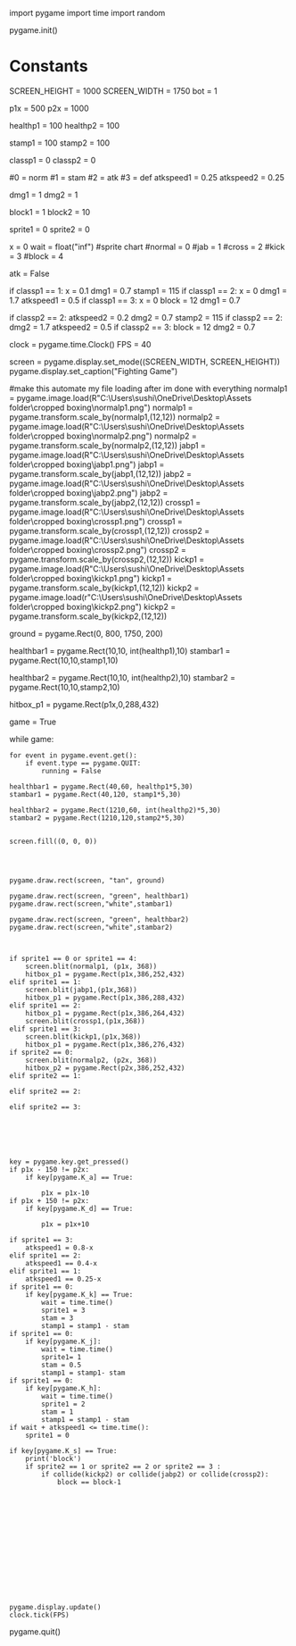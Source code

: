 import pygame
import time
import random

pygame.init()

# Constants
SCREEN_HEIGHT = 1000
SCREEN_WIDTH = 1750
bot = 1

p1x = 500
p2x = 1000

healthp1 = 100
healthp2 = 100

stamp1 = 100
stamp2 = 100

classp1 = 0
classp2 = 0

#0 = norm
#1 = stam
#2 = atk
#3 = def
atkspeed1 = 0.25
atkspeed2 = 0.25

dmg1 = 1
dmg2 = 1

block1 = 1
block2 = 10

sprite1 = 0
sprite2 = 0

x = 0
wait = float("inf")
#sprite chart
#normal = 0
#jab = 1
#cross = 2
#kick = 3
#block = 4


atk = False

if classp1 == 1:
	x = 0.1
	dmg1 = 0.7
	stamp1 = 115
if classp1 == 2:
	x = 0
	dmg1 = 1.7
	atkspeed1 = 0.5
if classp1 == 3:
	x = 0
	block = 12
	dmg1 = 0.7

if classp2 == 2:
	atkspeed2 = 0.2
	dmg2 = 0.7
	stamp2 = 115
if classp2 == 2:
	dmg2 = 1.7
	atkspeed2 = 0.5
if classp2 == 3:
	block = 12
	dmg2 = 0.7

clock = pygame.time.Clock()
FPS = 40



screen = pygame.display.set_mode((SCREEN_WIDTH, SCREEN_HEIGHT))
pygame.display.set_caption("Fighting Game")




#make this automate my file loading after im done with everything
normalp1 = pygame.image.load(R"C:\Users\sushi\OneDrive\Desktop\Assets folder\cropped boxing\normalp1.png")
normalp1 = pygame.transform.scale_by(normalp1,(12,12))
normalp2 = pygame.image.load(R"C:\Users\sushi\OneDrive\Desktop\Assets folder\cropped boxing\normalp2.png")
normalp2 = pygame.transform.scale_by(normalp2,(12,12))
jabp1 = pygame.image.load(R"C:\Users\sushi\OneDrive\Desktop\Assets folder\cropped boxing\jabp1.png")
jabp1 = pygame.transform.scale_by(jabp1,(12,12))
jabp2 = pygame.image.load(R"C:\Users\sushi\OneDrive\Desktop\Assets folder\cropped boxing\jabp2.png")
jabp2 = pygame.transform.scale_by(jabp2,(12,12))
crossp1 = pygame.image.load(R"C:\Users\sushi\OneDrive\Desktop\Assets folder\cropped boxing\crossp1.png")
crossp1 = pygame.transform.scale_by(crossp1,(12,12))
crossp2 = pygame.image.load(R"C:\Users\sushi\OneDrive\Desktop\Assets folder\cropped boxing\crossp2.png")
crossp2 = pygame.transform.scale_by(crossp2,(12,12))
kickp1 = pygame.image.load(R"C:\Users\sushi\OneDrive\Desktop\Assets folder\cropped boxing\kickp1.png")
kickp1 = pygame.transform.scale_by(kickp1,(12,12))
kickp2 = pygame.image.load(r"C:\Users\sushi\OneDrive\Desktop\Assets folder\cropped boxing\kickp2.png")
kickp2 = pygame.transform.scale_by(kickp2,(12,12))

ground = pygame.Rect(0, 800, 1750, 200)

healthbar1 = pygame.Rect(10,10, int(healthp1),10)
stambar1 = pygame.Rect(10,10,stamp1,10)

healthbar2 = pygame.Rect(10,10, int(healthp2),10)
stambar2 = pygame.Rect(10,10,stamp2,10)

hitbox_p1 = pygame.Rect(p1x,0,288,432)

game = True


while game:
    
    for event in pygame.event.get():
        if event.type == pygame.QUIT:
            running = False

    healthbar1 = pygame.Rect(40,60, healthp1*5,30)
    stambar1 = pygame.Rect(40,120, stamp1*5,30)

    healthbar2 = pygame.Rect(1210,60, int(healthp2)*5,30)
    stambar2 = pygame.Rect(1210,120,stamp2*5,30)
    
    
    screen.fill((0, 0, 0))  



    
    pygame.draw.rect(screen, "tan", ground)

    pygame.draw.rect(screen, "green", healthbar1)
    pygame.draw.rect(screen,"white",stambar1)

    pygame.draw.rect(screen, "green", healthbar2)
    pygame.draw.rect(screen,"white",stambar2)

    
   	
    if sprite1 == 0 or sprite1 == 4:
    	screen.blit(normalp1, (p1x, 368))
    	hitbox_p1 = pygame.Rect(p1x,386,252,432)
    elif sprite1 == 1:
    	screen.blit(jabp1,(p1x,368))
    	hitbox_p1 = pygame.Rect(p1x,386,288,432)
    elif sprite1 == 2:
    	hitbox_p1 = pygame.Rect(p1x,386,264,432)
    	screen.blit(crossp1,(p1x,368))
    elif sprite1 == 3:
    	screen.blit(kickp1,(p1x,368))
    	hitbox_p1 = pygame.Rect(p1x,386,276,432)
    if sprite2 == 0:
    	screen.blit(normalp2, (p2x, 368)) 
    	hitbox_p2 = pygame.Rect(p2x,386,252,432)
    elif sprite2 == 1:

    elif sprite2 == 2:

    elif sprite2 == 3:



  


    key = pygame.key.get_pressed()
    if p1x - 150 != p2x:
	    if key[pygame.K_a] == True:
	           
	        p1x = p1x-10
    if p1x + 150 != p2x:
	    if key[pygame.K_d] == True:

	        p1x = p1x+10

    if sprite1 == 3:
    	atkspeed1 = 0.8-x
    elif sprite1 == 2:
    	atkspeed1 == 0.4-x
    elif sprite1 == 1:
    	atkspeed1 == 0.25-x
    if sprite1 == 0:
    	if key[pygame.K_k] == True:
    		wait = time.time()
    		sprite1 = 3
    		stam = 3
    		stamp1 = stamp1 - stam
    if sprite1 == 0:
    	if key[pygame.K_j]:
    		wait = time.time()
    		sprite1= 1
    		stam = 0.5
    		stamp1 = stamp1- stam
    if sprite1 == 0:
	    if key[pygame.K_h]:
	    	wait = time.time()
	    	sprite1 = 2
	    	stam = 1
	    	stamp1 = stamp1 - stam
    if wait + atkspeed1 <= time.time():
    	sprite1 = 0

    if key[pygame.K_s] == True:
    	print('block')
    	if sprite2 == 1 or sprite2 == 2 or sprite2 == 3 :
    		if collide(kickp2) or collide(jabp2) or collide(crossp2):
    			block == block-1








    	
    	
    
                


    
    pygame.display.update()
    clock.tick(FPS)
    
   


pygame.quit()


